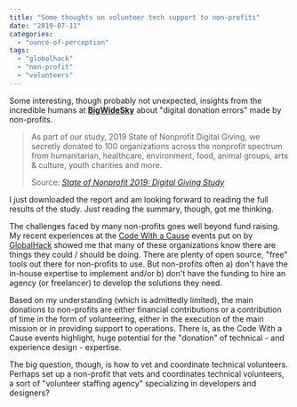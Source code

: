 ```yaml
---
title: "Some thoughts on volunteer tech support to non-profits"
date: "2019-07-11"
categories: 
  - "ounce-of-perception"
tags: 
  - "globalhack"
  - "non-profit"
  - "volunteers"
---
```


Some interesting, though probably not unexpected, insights from the incredible humans at [**BigWideSky**](https://bigwidesky.com/) about "digital donation errors" made by non-profits.

> As part of our study, 2019 State of Nonprofit Digital Giving, we secretly donated to 100 organizations across the nonprofit spectrum from humanitarian, healthcare, environment, food, animal groups, arts & culture, youth charities and more.
> 
> Source: _[State of Nonprofit 2019: Digital Giving Study](https://engage.bigwidesky.com/state-of-nonprofit-2019-digital-giving-study)_

I just downloaded the report and am looking forward to reading the full results of the study. Just reading the summary, though, got me thinking.

The challenges faced by many non-profits goes well beyond fund raising. My recent experiences at the [Code With a Cause](https://globalhack.org/code-with-a-cause/) events put on by [GlobalHack](https://globalhack.org/) showed me that many of these organizations know there are things they could / should be doing. There are plenty of open source, "free" tools out there for non-profits to use. But non-profits often a) don't have the in-house expertise to implement and/or b) don't have the funding to hire an agency (or freelancer) to develop the solutions they need.

Based on my understanding (which is admittedly limited), the main donations to non-profits are either financial contributions or a contribution of time in the form of volunteering, either in the execution of the main mission or in providing support to operations. There is, as the Code With a Cause events highlight, huge potential for the "donation" of technical - and experience design - expertise.

The big question, though, is how to vet and coordinate technical volunteers. Perhaps set up a non-profit that vets and coordinates technical volunteers, a sort of "volunteer staffing agency" specializing in developers and designers?
